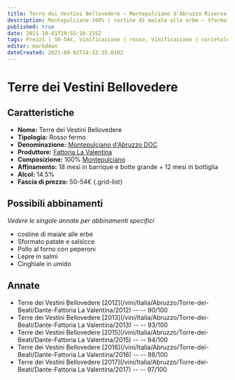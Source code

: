 ```yaml
---
title: Terre dei Vestini Bellovedere – Montepulciano d'Abruzzo Riserva DOC – Fattoria La Valentina – Abruzzo (IT) – 50-54€ – 3★-5★
description: Montepulciano 100% | costine di maiale alle erbe – Sformato patate e salsicce – Pollo al forno con peperoni – Lepre in salmì – Cinghiale in umido
published: true
date: 2021-10-01T19:55:10.155Z
tags: Prezzi | 50-54€, Vinificazione | rosso, Vinificazione | varietale, Vitigni | Montepulciano, Regione | Abruzzo (IT), Vinificazione | fermo, Valutazioni | 5 stelle, costine di maiale alle erbe, Sformato patate e salsicce, Pollo al forno con peperoni, Lepre in salmì, Cinghiale in umido
editor: markdown
dateCreated: 2021-09-02T14:32:35.010Z
---
```


# Terre dei Vestini Bellovedere

## Caratteristiche
- **Nome:** Terre dei Vestini Bellovedere
- **Tipologia:** Rosso fermo
- **Denominazione:** [Montepulciano d'Abruzzo DOC](/denominazioni/Italia/Abruzzo/DOC/Montepulciano-d-Abruzzo) 
- **Produttore:** [Fattoria La Valentina](/produttori/Italia/Abruzzo/Fattoria-La-Valentina) 
- **Composizione:** 100% [Montepulciano](/vitigni/Italia/bacca-nera/montepulciano)
- **Affinamento:** 18 mesi in barrique e botte grande + 12 mesi in bottiglia
- **Alcol:** 14.5%
- **Fascia di prezzo:** 50-54€
{.grid-list}



## Possibili abbinamenti
*Vedere le singole annate per abbinamenti specifici*

- costine di maiale alle erbe
- Sformato patate e salsicce
- Pollo al forno con peperoni
- Lepre in salmì
- Cinghiale in umido

## Annate
- Terre dei Vestini Bellovedere [2012](/vini/Italia/Abruzzo/Torre-dei-Beati/Dante-Fattoria La Valentina/2012) -- <span class="star-4"></span> -- 90/100
- Terre dei Vestini Bellovedere [2013](/vini/Italia/Abruzzo/Torre-dei-Beati/Dante-Fattoria La Valentina/2013) -- <span class="star-5"></span> -- 93/100
- Terre dei Vestini Bellovedere [2015](/vini/Italia/Abruzzo/Torre-dei-Beati/Dante-Fattoria La Valentina/2015) -- <span class="star-5"></span> -- 94/100
- Terre dei Vestini Bellovedere [2016](/vini/Italia/Abruzzo/Torre-dei-Beati/Dante-Fattoria La Valentina/2016) -- <span class="star-3"></span> -- 88/100
- Terre dei Vestini Bellovedere [2017](/vini/Italia/Abruzzo/Torre-dei-Beati/Dante-Fattoria La Valentina/2017) -- <span class="star-5"></span> -- 97/100




